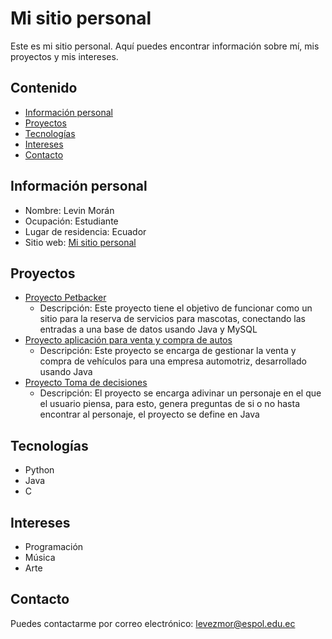 # Mi sitio personal
Este es mi sitio personal. Aquí puedes encontrar información sobre mí, mis
proyectos y mis intereses.
## Contenido
* [Información personal](#información-personal)
* [Proyectos](#proyectos)
* [Tecnologías](#tecnologías)
* [Intereses](#intereses)
* [Contacto](#contacto)
## Información personal 
* Nombre: Levin Morán 
* Ocupación: Estudiante
* Lugar de residencia: Ecuador
* Sitio web: [Mi sitio personal](https://levin514.github.io/Levin514/)
## Proyectos
* [Proyecto Petbacker](https://github.com/KevinJSalazar/ProyectoSBD) 
    - Descripción: Este proyecto tiene el objetivo de funcionar como un sitio para la reserva de servicios para mascotas, conectando las entradas a una base de datos usando Java y MySQL
* [Proyecto aplicación para venta y compra de autos](https://github.com/javierkiu/Proyecto_EstructuraDeDatos)
    - Descripción: Este proyecto se encarga de gestionar la venta y compra de vehículos para una empresa automotriz, desarrollado usando Java
* [Proyecto Toma de decisiones](https://github.com/javierkiu/Proyecto_Toma_Decisiones)
    - Descripción: El proyecto se encarga adivinar un personaje en el que el usuario piensa, para esto, genera preguntas de si o no hasta encontrar al personaje, el proyecto se define en Java 
## Tecnologías
- Python
- Java
- C
## Intereses
* Programación
* Música
* Arte
## Contacto
Puedes contactarme por correo electrónico: levezmor@espol.edu.ec
